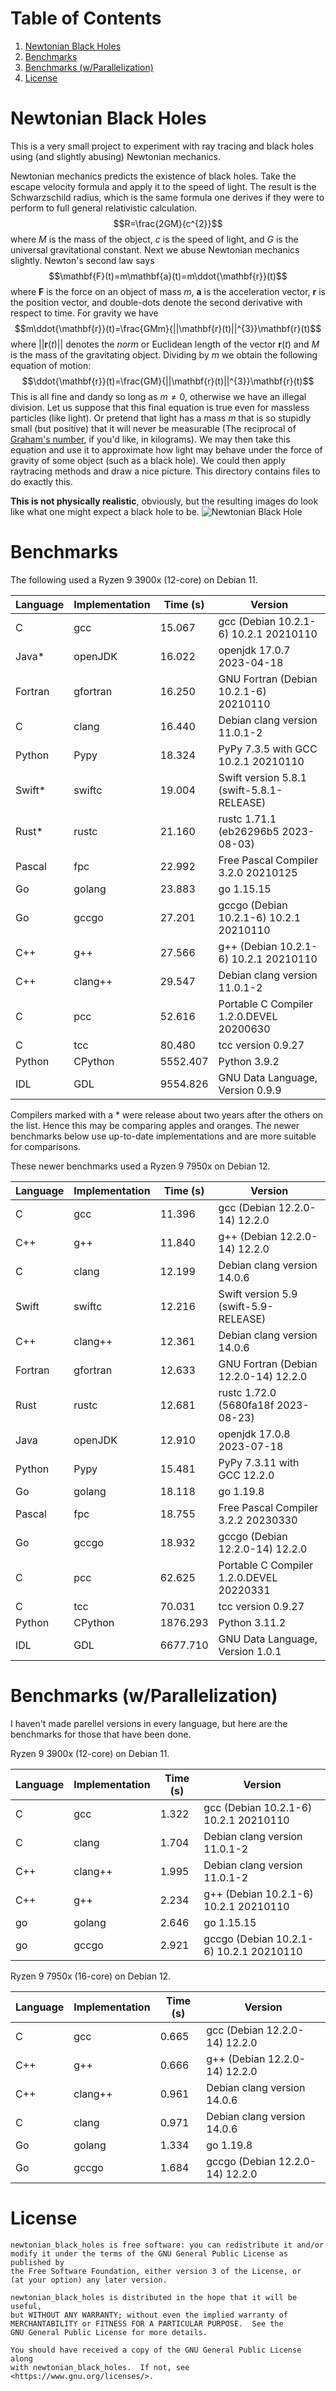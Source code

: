 # Table of Contents
1. [Newtonian Black Holes](#nbh)
2. [Benchmarks](#benchmarks)
3. [Benchmarks (w/Parallelization)](#pbenchmarks)
4. [License](#license)

# Newtonian Black Holes <a name="nbh"></a>
This is a very small project to experiment with ray tracing and
black holes using (and slightly abusing) Newtonian mechanics.

Newtonian mechanics predicts the existence of black holes.
Take the escape velocity formula and apply it to the speed of light.
The result is the Schwarzschild radius, which is the same
formula one derives if they were to perform to full general
relativistic calculation.
$$R=\frac{2GM}{c^{2}}$$
where $M$ is the mass of the object, $c$ is the speed of light,
and $G$ is the universal gravitational constant. Next we abuse Newtonian
mechanics slightly. Newton's second law says
$$\mathbf{F}(t)=m\mathbf{a}(t)=m\ddot{\mathbf{r}}(t)$$
where $\mathbf{F}$ is the force on an object of mass $m$, $\mathbf{a}$ is
the acceleration vector, $\mathbf{r}$ is the position vector, and double-dots
denote the second derivative with respect to time. For gravity we have
$$m\ddot{\mathbf{r}}(t)=\frac{GMm}{||\mathbf{r}(t)||^{3}}\mathbf{r}(t)$$
where $||\mathbf{r}(t)||$ denotes the *norm* or Euclidean length of the
vector $\mathbf{r}(t)$ and $M$ is the mass of the gravitating object.
Dividing by $m$ we obtain the following equation of motion:
$$\ddot{\mathbf{r}}(t)=\frac{GM}{||\mathbf{r}(t)||^{3}}\mathbf{r}(t)$$
This is all fine and dandy so long as $m\ne{0}$, otherwise we have an
illegal division. Let us suppose that this final equation is true even for
massless particles (like light). Or pretend that light has a mass $m$ that
is so stupidly small (but positive) that it will never be measurable
(The reciprocal of [Graham's number](https://en.wikipedia.org/wiki/Graham%27s_number), if you'd like, in kilograms).
We may then take this equation and use it to approximate how light may
behave under the force of gravity of some object (such as a black hole).
We could then apply raytracing methods and draw a nice picture. This
directory contains files to do exactly this.

**This is not physically realistic**, obviously, but the resulting images
do look like what one might expect a black hole to be.
![Newtonian Black Hole](https://math.dartmouth.edu/~rmaguire/projects/newtonian_black_holes/newtonian_black_hole.png "Newtonian Black Hole")

# Benchmarks
The following used a Ryzen 9 3900x (12-core) on Debian 11.

| Language | Implementation | Time (s) | Version                                  |
| -------- | -------------- | -------- | ---------------------------------------- |
| C        | gcc            |   15.067 | gcc (Debian 10.2.1-6) 10.2.1 20210110    |
| Java*    | openJDK        |   16.022 | openjdk 17.0.7 2023-04-18                |
| Fortran  | gfortran       |   16.250 | GNU Fortran (Debian 10.2.1-6) 20210110   |
| C        | clang          |   16.440 | Debian clang version 11.0.1-2            |
| Python   | Pypy           |   18.324 | PyPy 7.3.5 with GCC 10.2.1 20210110      |
| Swift*   | swiftc         |   19.004 | Swift version 5.8.1 (swift-5.8.1-RELEASE)|
| Rust*    | rustc          |   21.160 | rustc 1.71.1 (eb26296b5 2023-08-03)      |
| Pascal   | fpc            |   22.992 | Free Pascal Compiler 3.2.0 20210125      |
| Go       | golang         |   23.883 | go 1.15.15                               |
| Go       | gccgo          |   27.201 | gccgo (Debian 10.2.1-6) 10.2.1 20210110  |
| C++      | g++            |   27.566 | g++ (Debian 10.2.1-6) 10.2.1 20210110    |
| C++      | clang++        |   29.547 | Debian clang version 11.0.1-2            |
| C        | pcc            |   52.616 | Portable C Compiler 1.2.0.DEVEL 20200630 |
| C        | tcc            |   80.480 | tcc version 0.9.27                       |
| Python   | CPython        | 5552.407 | Python 3.9.2                             |
| IDL      | GDL            | 9554.826 | GNU Data Language, Version 0.9.9         |

Compilers marked with a * were release about two years after the others
on the list. Hence this may be comparing apples and oranges. The newer
benchmarks below use up-to-date implementations and are more
suitable for comparisons. 

These newer benchmarks used a Ryzen 9 7950x on Debian 12.

| Language | Implementation | Time (s) | Version                                  |
| -------- | -------------- | -------- | ---------------------------------------- |
| C        | gcc            |   11.396 | gcc (Debian 12.2.0-14) 12.2.0            |
| C++      | g++            |   11.840 | g++ (Debian 12.2.0-14) 12.2.0            |
| C        | clang          |   12.199 | Debian clang version 14.0.6              |
| Swift    | swiftc         |   12.216 | Swift version 5.9 (swift-5.9-RELEASE)    |
| C++      | clang++        |   12.361 | Debian clang version 14.0.6              |
| Fortran  | gfortran       |   12.633 | GNU Fortran (Debian 12.2.0-14) 12.2.0    |
| Rust     | rustc          |   12.681 | rustc 1.72.0 (5680fa18f 2023-08-23)      |
| Java     | openJDK        |   12.910 | openjdk 17.0.8 2023-07-18                |
| Python   | Pypy           |   15.481 | PyPy 7.3.11 with GCC 12.2.0              |
| Go       | golang         |   18.118 | go 1.19.8                                |
| Pascal   | fpc            |   18.755 | Free Pascal Compiler 3.2.2 20230330      |
| Go       | gccgo          |   18.932 | gccgo (Debian 12.2.0-14) 12.2.0          |
| C        | pcc            |   62.625 | Portable C Compiler 1.2.0.DEVEL 20220331 |
| C        | tcc            |   70.031 | tcc version 0.9.27                       |
| Python   | CPython        | 1876.293 | Python 3.11.2                            |
| IDL      | GDL            | 6677.710 | GNU Data Language, Version 1.0.1         |

# Benchmarks (w/Parallelization) <a name="pbenchmarks"></a>
I haven't made parellel versions in every language, but here are the benchmarks
for those that have been done.

Ryzen 9 3900x (12-core) on Debian 11.

| Language | Implementation | Time (s) | Version                                  |
| -------- | -------------- | -------- | ---------------------------------------- |
| C        | gcc            |    1.322 | gcc (Debian 10.2.1-6) 10.2.1 20210110    |
| C        | clang          |    1.704 | Debian clang version 11.0.1-2            |
| C++      | clang++        |    1.995 | Debian clang version 11.0.1-2            |
| C++      | g++            |    2.234 | g++ (Debian 10.2.1-6) 10.2.1 20210110    |
| go       | golang         |    2.646 | go 1.15.15                               |
| go       | gccgo          |    2.921 | gccgo (Debian 10.2.1-6) 10.2.1 20210110  |

Ryzen 9 7950x (16-core) on Debian 12.

| Language | Implementation | Time (s) | Version                                  |
| -------- | -------------- | -------- | ---------------------------------------- |
| C        | gcc            |    0.665 | gcc (Debian 12.2.0-14) 12.2.0            |
| C++      | g++            |    0.666 | g++ (Debian 12.2.0-14) 12.2.0            |
| C++      | clang++        |    0.961 | Debian clang version 14.0.6              |
| C        | clang          |    0.971 | Debian clang version 14.0.6              |
| Go       | golang         |    1.334 | go 1.19.8                                |
| Go       | gccgo          |    1.684 | gccgo (Debian 12.2.0-14) 12.2.0          |

# License
    newtonian_black_holes is free software: you can redistribute it and/or
    modify it under the terms of the GNU General Public License as published by
    the Free Software Foundation, either version 3 of the License, or
    (at your option) any later version.

    newtonian_black_holes is distributed in the hope that it will be useful,
    but WITHOUT ANY WARRANTY; without even the implied warranty of
    MERCHANTABILITY or FITNESS FOR A PARTICULAR PURPOSE.  See the
    GNU General Public License for more details.

    You should have received a copy of the GNU General Public License along
    with newtonian_black_holes.  If not, see <https://www.gnu.org/licenses/>.

